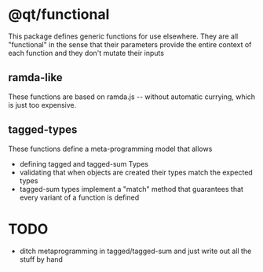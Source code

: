 # @qt/functional #

This package defines generic functions for use elsewhere. They are all "functional" in the sense that
their parameters provide the entire context of each function and they don't mutate their inputs

## ramda-like ##

These functions are based on ramda.js -- without automatic currying, which is just too expensive.

## tagged-types ##

These functions define a meta-programming model that allows

- defining tagged and tagged-sum Types
- validating that when objects are created their types match the expected types
- tagged-sum types implement a "match" method that guarantees that every variant of a function is defined

# TODO #

- ditch metaprogramming in tagged/tagged-sum and just write out all the stuff by hand
